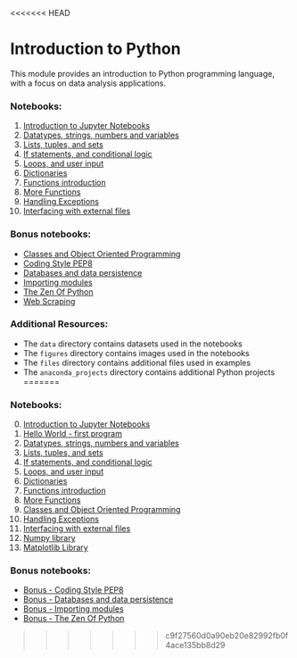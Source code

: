 <<<<<<< HEAD
# Introduction to Python

This module provides an introduction to Python programming language, with a focus on data analysis applications.

### Notebooks:

1. [Introduction to Jupyter Notebooks](01_introduction_to_jupyter_notebooks.ipynb)
2. [Datatypes, strings, numbers and variables](02_datatypes_strings_numbers_and_variables.ipynb)
3. [Lists, tuples, and sets](03_lists_tuples_and_sets.ipynb)
4. [If statements, and conditional logic](04_if_statements.ipynb)
5. [Loops, and user input](05_while_loops_and_user_input.ipynb)
6. [Dictionaries](06_dictionaries.ipynb)
7. [Functions introduction](07_introduction_to_functions.ipynb)
8. [More Functions](08_some_more_functions.ipynb)
9. [Handling Exceptions](09_exceptions.ipynb)
10. [Interfacing with external files](10_external_files.ipynb)

### Bonus notebooks:

* [Classes and Object Oriented Programming](bonus_classes_and_OOP.ipynb)
* [Coding Style PEP8](bonus_coding_style_PEP8.ipynb)
* [Databases and data persistence](bonus_databases_and_persistence.ipynb)
* [Importing modules](bonus_importing_modules.ipynb)
* [The Zen Of Python](bonus_the_zen_of_python.ipynb)
* [Web Scraping](bonus_web_scraping.ipynb)

### Additional Resources:

- The `data` directory contains datasets used in the notebooks
- The `figures` directory contains images used in the notebooks
- The `files` directory contains additional files used in examples
- The `anaconda_projects` directory contains additional Python projects
=======
### Notebooks:
0. [Introduction to Jupyter Notebooks](https://github.com/mo-zekry/Data_Analysis_Nile_Diploma/blob/master/04_Introduction_To_Python/00_introduction_to_jupyter_notebooks.ipynb)
1. [Hello World - first program](https://github.com/mo-zekry/Data_Analysis_Nile_Diploma/blob/master/04_Introduction_To_Python/01_hello_world.ipynb)
2. [Datatypes, strings, numbers and variables](https://github.com/mo-zekry/Data_Analysis_Nile_Diploma/blob/master/04_Introduction_To_Python/02_datatypes_strings_numbers_and_variables.ipynb)
3. [Lists, tuples, and sets](https://github.com/mo-zekry/Data_Analysis_Nile_Diploma/blob/master/04_Introduction_To_Python/03_lists_tuples_and_sets.ipynb)
4. [If statements, and conditional logic](https://github.com/mo-zekry/Data_Analysis_Nile_Diploma/blob/master/04_Introduction_To_Python/04_if_statements.ipynb)
5. [Loops, and user input](https://github.com/mo-zekry/Data_Analysis_Nile_Diploma/blob/master/04_Introduction_To_Python/05_while_loops_and_user_input.ipynb)
6. [Dictionaries](https://github.com/mo-zekry/Data_Analysis_Nile_Diploma/blob/master/04_Introduction_To_Python/06_dictionaries.ipynb)
7. [Functions introduction](https://github.com/mo-zekry/Data_Analysis_Nile_Diploma/blob/master/04_Introduction_To_Python/07_introduction_to_functions.ipynb)
8. [More Functions](https://github.com/mo-zekry/Data_Analysis_Nile_Diploma/blob/master/04_Introduction_To_Python/08_some_more_functions.ipynb)
9. [Classes and Object Oriented Programming](https://github.com/mo-zekry/Data_Analysis_Nile_Diploma/blob/master/04_Introduction_To_Python/09_classes_and_OOP.ipynb)
10. [Handling Exceptions](https://github.com/mo-zekry/Data_Analysis_Nile_Diploma/blob/master/04_Introduction_To_Python/10_exceptions.ipynb)
11. [Interfacing with external files](https://github.com/mo-zekry/Data_Analysis_Nile_Diploma/blob/master/04_Introduction_To_Python/11_external_files.ipynb)
12. [Numpy library](https://github.com/mo-zekry/Data_Analysis_Nile_Diploma/blob/master/04_Introduction_To_Python/12_numpy_library.ipynb)
13. [Matplotlib Library](https://github.com/mo-zekry/Data_Analysis_Nile_Diploma/blob/master/04_Introduction_To_Python/13_matplotlib_library.ipynb)

### Bonus notebooks:
* [Bonus - Coding Style PEP8](https://github.com/mo-zekry/Data_Analysis_Nile_Diploma/blob/master/04_Introduction_To_Python/bonus_coding_style_PEP8.ipynb)
* [Bonus - Databases and data persistence](https://github.com/mo-zekry/Data_Analysis_Nile_Diploma/blob/master/04_Introduction_To_Python/bonus_databases_and_persistence.ipynb)
* [Bonus - Importing modules](https://github.com/mo-zekry/Data_Analysis_Nile_Diploma/blob/master/04_Introduction_To_Python/bonus_importing_modules.ipynb)
* [Bonus - The Zen Of Python](https://github.com/mo-zekry/Data_Analysis_Nile_Diploma/blob/master/04_Introduction_To_Python/bonus_the_zen_of_python.ipynb)
>>>>>>> c9f27560d0a90eb20e82992fb0f4ace135bb8d29
